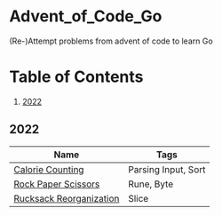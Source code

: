 # Advent_of_Code_Go
(Re-)Attempt problems from advent of code to learn Go

# Table of Contents
1. [2022](#example)


## 2022
| Name | Tags |
| --- | --- |
| [Calorie Counting](https://adventofcode.com/2022/day/1) | Parsing Input, Sort |
| [Rock Paper Scissors](https://adventofcode.com/2022/day/2) | Rune, Byte |
| [Rucksack Reorganization](https://adventofcode.com/2022/day/3) | Slice |